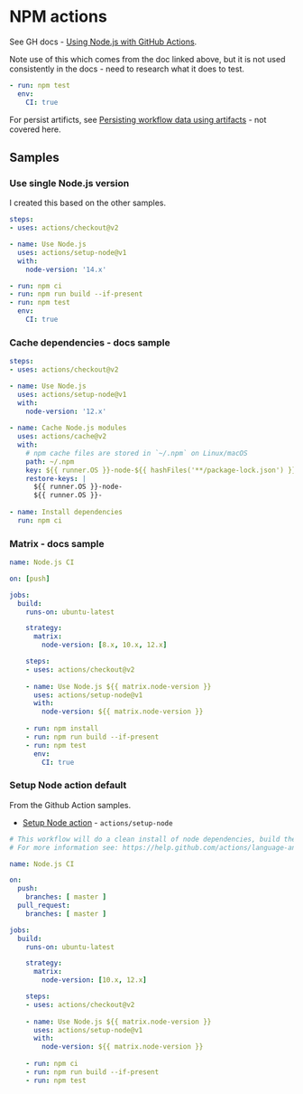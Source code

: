 # NPM actions

See GH docs - [Using Node.js with GitHub Actions](https://docs.github.com/en/actions/language-and-framework-guides/using-nodejs-with-github-actions).

Note use of this which comes from the doc linked above, but it is not used consistently in the docs - need to research what it does to test.

```yaml
- run: npm test
  env:
    CI: true
```

For persist artificts, see [Persisting workflow data using artifacts](https://docs.github.com/en/actions/configuring-and-managing-workflows/persisting-workflow-data-using-artifacts) - not covered here.


## Samples

### Use single Node.js version

I created this based on the other samples.

```yaml
steps:
- uses: actions/checkout@v2

- name: Use Node.js  
  uses: actions/setup-node@v1
  with:
    node-version: '14.x'

- run: npm ci
- run: npm run build --if-present
- run: npm test
  env:
    CI: true
```

### Cache dependencies - docs sample

```yaml
steps:
- uses: actions/checkout@v2

- name: Use Node.js
  uses: actions/setup-node@v1
  with:
    node-version: '12.x'
    
- name: Cache Node.js modules
  uses: actions/cache@v2
  with:
    # npm cache files are stored in `~/.npm` on Linux/macOS
    path: ~/.npm 
    key: ${{ runner.OS }}-node-${{ hashFiles('**/package-lock.json') }}
    restore-keys: |
      ${{ runner.OS }}-node-
      ${{ runner.OS }}-
      
- name: Install dependencies
  run: npm ci
```


### Matrix - docs sample

```yaml
name: Node.js CI

on: [push]

jobs:
  build:
    runs-on: ubuntu-latest

    strategy:
      matrix:
        node-version: [8.x, 10.x, 12.x]

    steps:
    - uses: actions/checkout@v2
    
    - name: Use Node.js ${{ matrix.node-version }}
      uses: actions/setup-node@v1
      with:
        node-version: ${{ matrix.node-version }}
        
    - run: npm install
    - run: npm run build --if-present
    - run: npm test
      env:
        CI: true
```


### Setup Node action default

From the Github Action samples.

- [Setup Node action](https://github.com/marketplace/actions/setup-node-js-environment) - `actions/setup-node`

```yaml
# This workflow will do a clean install of node dependencies, build the source code and run tests across different versions of node
# For more information see: https://help.github.com/actions/language-and-framework-guides/using-nodejs-with-github-actions

name: Node.js CI

on:
  push:
    branches: [ master ]
  pull_request:
    branches: [ master ]

jobs:
  build:
    runs-on: ubuntu-latest

    strategy:
      matrix:
        node-version: [10.x, 12.x]

    steps:
    - uses: actions/checkout@v2
    
    - name: Use Node.js ${{ matrix.node-version }}
      uses: actions/setup-node@v1
      with:
        node-version: ${{ matrix.node-version }}
        
    - run: npm ci
    - run: npm run build --if-present
    - run: npm test
```
